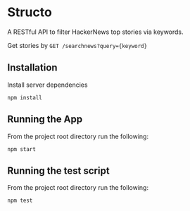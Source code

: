 # Structo
A RESTful API to filter HackerNews top stories via keywords.

Get stories by `GET /searchnews?query={keyword}`

Installation
------------
Install server dependencies
```
npm install
```

Running the App
---------------
From the project root directory run the following:
```
npm start
```

Running the test script
-----------------------
From the project root directory run the following:
```
npm test
```
